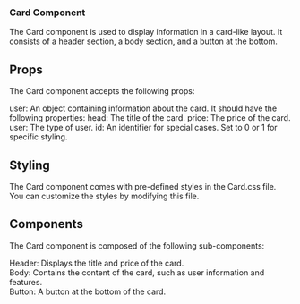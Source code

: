 ### Card Component     
The Card component is used to display information in a card-like layout. It consists of a header section, a body section, and a button at the bottom.  

## Props   
The Card component accepts the following props:

user: An object containing information about the card. It should have the following properties:
   head: The title of the card.
   price: The price of the card.
   user: The type of user.
   id: An identifier for special cases. Set to 0 or 1 for specific styling.   

## Styling  
The Card component comes with pre-defined styles in the Card.css file. You can customize the styles by modifying this file.  

## Components   
The Card component is composed of the following sub-components:   

Header: Displays the title and price of the card.   
Body: Contains the content of the card, such as user information and features.   
Button: A button at the bottom of the card.   